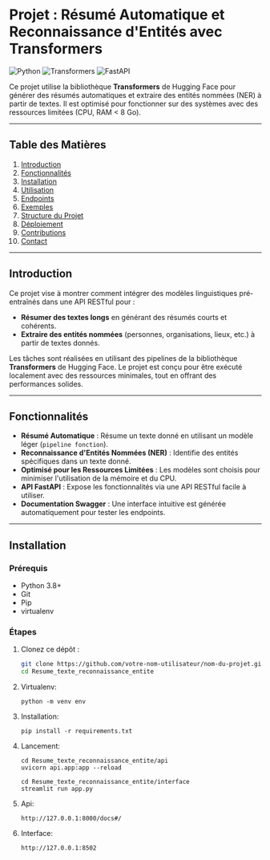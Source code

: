 # Projet : Résumé Automatique et Reconnaissance d'Entités avec Transformers

![Python](https://img.shields.io/badge/python-3.8%20%7C%203.9%20%7C%203.10-blue)
![Transformers](https://img.shields.io/badge/Transformers-4.30.2-orange)
![FastAPI](https://img.shields.io/badge/FastAPI-0.95.2-green)

Ce projet utilise la bibliothèque **Transformers** de Hugging Face pour générer des résumés automatiques et extraire des entités nommées (NER) à partir de textes. Il est optimisé pour fonctionner sur des systèmes avec des ressources limitées (CPU, RAM < 8 Go).

---

## Table des Matières

1. [Introduction](#introduction)
2. [Fonctionnalités](#fonctionnalités)
3. [Installation](#installation)
4. [Utilisation](#utilisation)
5. [Endpoints](#endpoints)
6. [Exemples](#exemples)
7. [Structure du Projet](#structure-du-projet)
8. [Déploiement](#déploiement)
9. [Contributions](#contributions)
10. [Contact](#contact)

---

## Introduction

Ce projet vise à montrer comment intégrer des modèles linguistiques pré-entraînés dans une API RESTful pour :

- **Résumer des textes longs** en générant des résumés courts et cohérents.
- **Extraire des entités nommées** (personnes, organisations, lieux, etc.) à partir de textes donnés.

Les tâches sont réalisées en utilisant des pipelines de la bibliothèque **Transformers** de Hugging Face. Le projet est conçu pour être exécuté localement avec des ressources minimales, tout en offrant des performances solides.

---

## Fonctionnalités

- **Résumé Automatique** : Résume un texte donné en utilisant un modèle léger (`pipeline fonction`).
- **Reconnaissance d'Entités Nommées (NER)** : Identifie des entités spécifiques dans un texte donné.
- **Optimisé pour les Ressources Limitées** : Les modèles sont choisis pour minimiser l'utilisation de la mémoire et du CPU.
- **API FastAPI** : Expose les fonctionnalités via une API RESTful facile à utiliser.
- **Documentation Swagger** : Une interface intuitive est générée automatiquement pour tester les endpoints.

---

## Installation

### Prérequis

- Python 3.8+
- Git
- Pip
- virtualenv

### Étapes

1. Clonez ce dépôt :

   ```bash
   git clone https://github.com/votre-nom-utilisateur/nom-du-projet.git
   cd Resume_texte_reconnaissance_entite
   ```

2. Virtualenv:

   ```terminal
   python -m venv env
   ```

3. Installation:

   ```terminal
   pip install -r requirements.txt
   ```

4. Lancement:

   ```terminal
   cd Resume_texte_reconnaissance_entite/api
   uvicorn api.app:app --reload

   cd Resume_texte_reconnaissance_entite/interface
   streamlit run app.py
   ```

5. Api:

   ```
   http://127.0.0.1:8000/docs#/

   ```

6. Interface:

   ```
   http://127.0.0.1:8502

   ```
